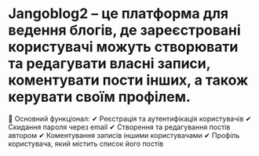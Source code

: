 # Jangoblog2 – це платформа для ведення блогів, де зареєстровані користувачі можуть створювати та редагувати власні записи, коментувати пости інших, а також керувати своїм профілем.
🔹 Основний функціонал:
✔ Реєстрація та аутентифікація користувачів
✔ Скидання пароля через email
✔ Створення та редагування постів автором
✔ Коментування записів іншими користувачами
✔ Профіль користувача, який містить список його постів

